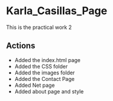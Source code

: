 # Karla_Casillas_Page
This is the practical work 2 

## Actions 
- Added the index.html page 
- Added the CSS folder 
- Added the images folder
- Added the Contact Page
- Added Net page 
- Added about page and style 

